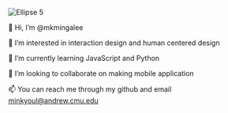 ![Ellipse 5](https://user-images.githubusercontent.com/71538414/111078385-7c165d00-84cb-11eb-876c-31fc74f5cac4.png)


👋 Hi, I’m @mkmingalee

👀 I’m interested in interaction design and human centered design

🌱 I’m currently learning JavaScript and Python

💞️ I’m looking to collaborate on making mobile application

📫 You can reach me through my github and email minkyoul@andrew.cmu.edu
